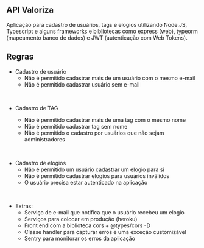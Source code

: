 ## API Valoriza
Aplicação para cadastro de usuários, tags e elogios utilizando Node.JS, Typescript e alguns frameworks e bibliotecas como express (web), typeorm (mapeamento banco de dados) e JWT (autenticação com Web Tokens). 

## Regras

- Cadastro de usuário
    -  Não é permitido cadastrar mais de um usuário com o mesmo e-mail
    - Não é permitido cadastrar usuário sem e-mail

&nbsp;
- Cadastro de TAG

    - Não é permitido cadastrar mais de uma tag com o mesmo nome
    - Não é permitido cadastrar tag sem nome
    - Não é permitido o cadastro por usuários que não sejam administradores

&nbsp;
- Cadastro de elogios
    - Não é permitido um usuário cadastrar um elogio para si
    - Não é permitido cadastrar elogios para usuários inválidos
    - O usuário precisa estar autenticado na aplicação

&nbsp;
- Extras:
    - Serviço de e-mail que notifica que o usuário recebeu um elogio
    - Serviços para colocar em produção (heroku)
    - Front end com a biblioteca cors + @types/cors -D
    - Classe handler para capturar erros e uma exceção customizável
    - Sentry para monitorar os erros da aplicação